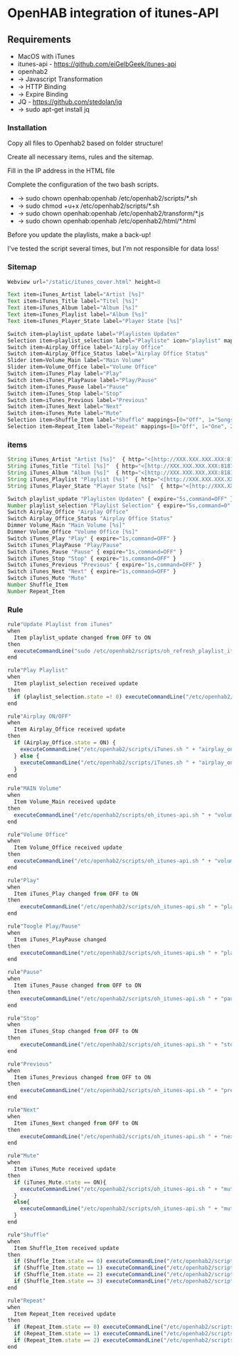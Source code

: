 # OpenHAB integration of itunes-API

## Requirements

* MacOS with iTunes
* itunes-api - https://github.com/eiGelbGeek/itunes-api
* openhab2
*  -> Javascript Transformation
*  -> HTTP Binding
*  -> Expire Binding
* JQ - https://github.com/stedolan/jq
*  -> sudo apt-get install jq

### Installation

Copy all files to Openhab2 based on folder structure!

Create all necessary items, rules and the sitemap.

Fill in the IP address in the HTML file

Complete the configuration of the two bash scripts.

* -> sudo chown openhab:openhab /etc/openhab2/scripts/\*.sh
* -> sudo chmod +u+x /etc/openhab2/scripts/\*.sh
* -> sudo chown openhab:openhab /etc/openhab2/transform/\*.js
* -> sudo chown openhab:openhab /etc/openhab2/html/\*.html

Before you update the playlists, make a back-up!

I've tested the script several times, but I'm not responsible for data loss!

### Sitemap

```js
Webview url="/static/itunes_cover.html" height=8

Text item=iTunes_Artist label="Artist [%s]"
Text item=iTunes_Title label="Titel [%s]"
Text item=iTunes_Album label="Album [%s]"
Text item=iTunes_Playlist label="Album [%s]"
Text item=iTunes_Player_State label="Player State [%s]"

Switch item=playlist_update label="Playlisten Updaten"
Selection item=playlist_selection label="Playliste" icon="playlist" mappings=[0="Playlisten erst Updaten"]
Switch item=Airplay_Office label="Airplay Office"
Switch item=Airplay_Office_Status label="Airplay Office Status"
Slider item=Volume_Main label="Main Volume"
Slider item=Volume_Office label="Volume Office"
Switch item=iTunes_Play label="Play"
Switch item=iTunes_PlayPause label="Play/Pause"
Switch item=iTunes_Pause label="Pause"
Switch item=iTunes_Stop label="Stop"
Switch item=iTunes_Previous label="Previous"
Switch item=iTunes_Next label="Next"
Switch item=iTunes_Mute label="Mute"
Selection item=Shuffle_Item label="Shuffle" mappings=[0="Off", 1="Songs", 2="Albums", 3="Groupings"]
Selection item=Repeat_Item label="Repeat" mappings=[0="Off", 1="One", 2="All"]
```
### items

```js
String iTunes_Artist "Artist [%s]"  { http="<[http://XXX.XXX.XXX.XXX:8181/now_playing:6000:JS(itunes_artist.js)]" }
String iTunes_Title "Titel [%s]"  { http="<[http://XXX.XXX.XXX.XXX:8181/now_playing:6000:JS(itunes_title.js)]" }
String iTunes_Album "Album [%s]"  { http="<[http://XXX.XXX.XXX.XXX:8181/now_playing:6000:JS(itunes_album.js)]" }
String iTunes_Playlist "Playlist [%s]"  { http="<[http://XXX.XXX.XXX.XXX:8181/now_playing:6000:JS(itunes_playlist.js)]" }
String iTunes_Player_State "Player State [%s]"  { http="<[http://XXX.XXX.XXX.XXX:8181/now_playing:6000:JS(itunes_player_state.js)]" }

Switch playlist_update "Playlisten Updaten" { expire="5s,command=OFF" }
Number playlist_selection "Playlist Selection" { expire="5s,command=0" }
Switch Airplay_Office "Airplay Office"
Switch Airplay_Office_Status "Airplay Office Status"
Dimmer Volume_Main "Main Volume [%s]"
Dimmer Volume_Office "Volume Office [%s]"
Switch iTunes_Play "Play" { expire="1s,command=OFF" }
Switch iTunes_PlayPause "Play/Pause"
Switch iTunes_Pause "Pause" { expire="1s,command=OFF" }
Switch iTunes_Stop "Stop" { expire="1s,command=OFF" }
Switch iTunes_Previous "Previous" { expire="1s,command=OFF" }
Switch iTunes_Next "Next" { expire="1s,command=OFF" }
Switch iTunes_Mute "Mute"
Number Shuffle_Item
Number Repeat_Item
```
### Rule

```js
rule"Update Playlist from iTunes"
when
  Item playlist_update changed from OFF to ON
then
  executeCommandLine("sudo /etc/openhab2/scripts/oh_refresh_playlist_itunes-api.sh")
end
```

```js
rule"Play Playlist"
when
  Item playlist_selection received update
then
  if (playlist_selection.state =! 0) executeCommandLine("/etc/openhab2/scripts/oh_itunes-api.sh " + "playlist " + playlist_selection.state)
end
```

```js
rule"Airplay ON/OFF"
when
  Item Airplay_Office received update
then
  if (Airplay_Office.state = ON) {
    executeCommandLine("/etc/openhab2/scripts/iTunes.sh " + "airplay_on_off " + "ID_FROM_AIRPLAY_DEVICE" + " on " + "Airplay_Office_Staus")
  } else {
    executeCommandLine("/etc/openhab2/scripts/iTunes.sh " + "airplay_on_off " + "ID_FROM_AIRPLAY_DEVICE" + " off " + "Airplay_Office_Staus")
  }
end
```

```js
rule"MAIN Volume"
when
  Item Volume_Main received update
then
  executeCommandLine("/etc/openhab2/scripts/oh_itunes-api.sh " + "volume " + Volume_Main.state + " Computer")
end
```

```js
rule"Volume Office"
when
  Item Volume_Office received update
then
  executeCommandLine("/etc/openhab2/scripts/oh_itunes-api.sh " + "volume "+ Volume_Office.state + " ID_FROM_AIRPLAY_DEVICE")
end
```

```js
rule"Play"
when
  Item iTunes_Play changed from OFF to ON
then
    executeCommandLine("/etc/openhab2/scripts/oh_itunes-api.sh " + "play")
end
```

```js
rule"Toogle Play/Pause"
when
  Item iTunes_PlayPause changed
then
    executeCommandLine("/etc/openhab2/scripts/oh_itunes-api.sh " + "playpause")
end
```

```js
rule"Pause"
when
  Item iTunes_Pause changed from OFF to ON
then
    executeCommandLine("/etc/openhab2/scripts/oh_itunes-api.sh " + "pause")
end
```

```js
rule"Stop"
when
  Item iTunes_Stop changed from OFF to ON
then
    executeCommandLine("/etc/openhab2/scripts/oh_itunes-api.sh " + "stop")
end
```

```js
rule"Previous"
when
  Item iTunes_Previous changed from OFF to ON
then
    executeCommandLine("/etc/openhab2/scripts/oh_itunes-api.sh " + "previous")
end
```

```js
rule"Next"
when
  Item iTunes_Next changed from OFF to ON
then
    executeCommandLine("/etc/openhab2/scripts/oh_itunes-api.sh " + "next")
end
```

```js
rule"Mute"
when
  Item iTunes_Mute received update
then
  if (iTunes_Mute.state == ON){
    executeCommandLine("/etc/openhab2/scripts/oh_itunes-api.sh " + "mute " + "true")
  }
  else{
    executeCommandLine("/etc/openhab2/scripts/oh_itunes-api.sh " + "mute " + "false")
  }
end
```

```js
rule"Shuffle"
when
  Item Shuffle_Item received update
then
  if (Shuffle_Item.state == 0) executeCommandLine("/etc/openhab2/scripts/oh_itunes-api.sh " + "shuffle " + "off")
  if (Shuffle_Item.state == 1) executeCommandLine("/etc/openhab2/scripts/oh_itunes-api.sh " + "shuffle " + "songs")
  if (Shuffle_Item.state == 2) executeCommandLine("/etc/openhab2/scripts/oh_itunes-api.sh " + "shuffle " + "albums")
  if (Shuffle_Item.state == 3) executeCommandLine("/etc/openhab2/scripts/oh_itunes-api.sh " + "shuffle " + "groupings")
end
```

```js
rule"Repeat"
when
  Item Repeat_Item received update
then
  if (Repeat_Item.state == 0) executeCommandLine("/etc/openhab2/scripts/oh_itunes-api.sh " + "repeat "+ "off")
  if (Repeat_Item.state == 1) executeCommandLine("/etc/openhab2/scripts/oh_itunes-api.sh " + "repeat "+ "one")
  if (Repeat_Item.state == 2) executeCommandLine("/etc/openhab2/scripts/oh_itunes-api.sh " + "repeat "+ "all")
end
```
